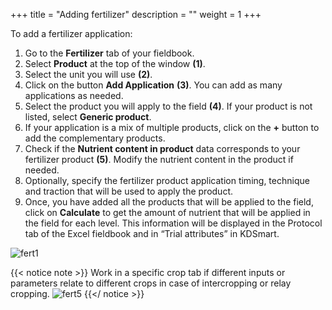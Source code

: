 +++
title = "Adding fertilizer"
description = ""
weight = 1
+++
	
To add a fertilizer application:

1.	Go to the **Fertilizer** tab of your fieldbook.
2.  Select **Product** at the top of the window **(1)**.
3.	Select the unit you will use **(2)**.
4.	Click on the button **Add Application** **(3)**. You can add as many applications as needed.
5.	Select the product you will apply to the field **(4)**. If your product is not listed, select **Generic product**. 
6.	If your application is a mix of multiple products, click on the **+** button to add the complementary products. 
7.	Check if the **Nutrient content in product** data corresponds to your fertilizer product **(5)**. Modify the nutrient content in the product if needed. 
8.	Optionally, specify the fertilizer product application timing, technique and traction that will be used to apply the product. 
9.	Once, you have added all the products that will be applied to the field, click on **Calculate** to get the amount of nutrient that will be applied in the field for each level. This information will be displayed in the Protocol tab of the Excel fieldbook and in “Trial attributes” in KDSmart.

![fert1](https://agrofims.github.io/helpdocs/images/fert1.png)


{{< notice note >}}
Work in a specific crop tab if different inputs or parameters relate to different crops in case of intercropping or relay cropping.
![fert5](https://agrofims.github.io/helpdocs/images/fert5.png)
{{</ notice >}}

